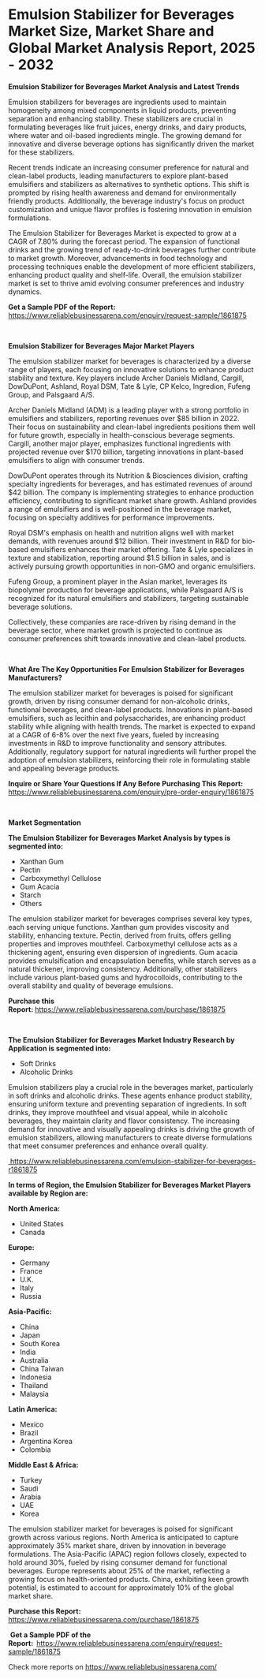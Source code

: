 <p><h1>Emulsion Stabilizer for Beverages Market Size, Market Share and Global Market Analysis Report, 2025 - 2032</h1></p><p><strong>Emulsion Stabilizer for Beverages Market Analysis and Latest Trends</strong></p>
<p><p>Emulsion stabilizers for beverages are ingredients used to maintain homogeneity among mixed components in liquid products, preventing separation and enhancing stability. These stabilizers are crucial in formulating beverages like fruit juices, energy drinks, and dairy products, where water and oil-based ingredients mingle. The growing demand for innovative and diverse beverage options has significantly driven the market for these stabilizers.</p><p>Recent trends indicate an increasing consumer preference for natural and clean-label products, leading manufacturers to explore plant-based emulsifiers and stabilizers as alternatives to synthetic options. This shift is prompted by rising health awareness and demand for environmentally friendly products. Additionally, the beverage industry's focus on product customization and unique flavor profiles is fostering innovation in emulsion formulations.</p><p>The Emulsion Stabilizer for Beverages Market is expected to grow at a CAGR of 7.80% during the forecast period. The expansion of functional drinks and the growing trend of ready-to-drink beverages further contribute to market growth. Moreover, advancements in food technology and processing techniques enable the development of more efficient stabilizers, enhancing product quality and shelf-life. Overall, the emulsion stabilizer market is set to thrive amid evolving consumer preferences and industry dynamics.</p></p>
<p><strong>Get a Sample PDF of the Report:&nbsp;</strong> <a href="https://www.reliablebusinessarena.com/enquiry/request-sample/1861875?utm_campaign=3042&utm_medium=2&utm_source=Github&utm_content=ia&utm_term=31032025&utm_id=emulsion-stabilizer-for-beverages">https://www.reliablebusinessarena.com/enquiry/request-sample/1861875</a></p>
<p>&nbsp;</p>
<p><strong>Emulsion Stabilizer for Beverages Major Market Players</strong></p>
<p><p>The emulsion stabilizer market for beverages is characterized by a diverse range of players, each focusing on innovative solutions to enhance product stability and texture. Key players include Archer Daniels Midland, Cargill, DowDuPont, Ashland, Royal DSM, Tate & Lyle, CP Kelco, Ingredion, Fufeng Group, and Palsgaard A/S.</p><p>Archer Daniels Midland (ADM) is a leading player with a strong portfolio in emulsifiers and stabilizers, reporting revenues over $85 billion in 2022. Their focus on sustainability and clean-label ingredients positions them well for future growth, especially in health-conscious beverage segments. Cargill, another major player, emphasizes functional ingredients with projected revenue over $170 billion, targeting innovations in plant-based emulsifiers to align with consumer trends.</p><p>DowDuPont operates through its Nutrition & Biosciences division, crafting specialty ingredients for beverages, and has estimated revenues of around $42 billion. The company is implementing strategies to enhance production efficiency, contributing to significant market share growth. Ashland provides a range of emulsifiers and is well-positioned in the beverage market, focusing on specialty additives for performance improvements.</p><p>Royal DSM's emphasis on health and nutrition aligns well with market demands, with revenues around $12 billion. Their investment in R&D for bio-based emulsifiers enhances their market offering. Tate & Lyle specializes in texture and stabilization, reporting around $1.5 billion in sales, and is actively pursuing growth opportunities in non-GMO and organic emulsifiers.</p><p>Fufeng Group, a prominent player in the Asian market, leverages its biopolymer production for beverage applications, while Palsgaard A/S is recognized for its natural emulsifiers and stabilizers, targeting sustainable beverage solutions.</p><p>Collectively, these companies are race-driven by rising demand in the beverage sector, where market growth is projected to continue as consumer preferences shift towards innovative and clean-label products.</p></p>
<p>&nbsp;</p>
<p><strong>What Are The Key Opportunities For Emulsion Stabilizer for Beverages Manufacturers?</strong></p>
<p><p>The emulsion stabilizer market for beverages is poised for significant growth, driven by rising consumer demand for non-alcoholic drinks, functional beverages, and clean-label products. Innovations in plant-based emulsifiers, such as lecithin and polysaccharides, are enhancing product stability while aligning with health trends. The market is expected to expand at a CAGR of 6-8% over the next five years, fueled by increasing investments in R&D to improve functionality and sensory attributes. Additionally, regulatory support for natural ingredients will further propel the adoption of emulsion stabilizers, reinforcing their role in formulating stable and appealing beverage products.</p></p>
<p><strong>Inquire or Share Your Questions If Any Before Purchasing This Report:</strong> <a href="https://www.reliablebusinessarena.com/enquiry/pre-order-enquiry/1861875?utm_campaign=3042&utm_medium=2&utm_source=Github&utm_content=ia&utm_term=31032025&utm_id=emulsion-stabilizer-for-beverages">https://www.reliablebusinessarena.com/enquiry/pre-order-enquiry/1861875</a></p>
<p>&nbsp;</p>
<p><strong>Market Segmentation</strong></p>
<p><strong>The Emulsion Stabilizer for Beverages Market Analysis by types is segmented into:</strong></p>
<p><ul><li>Xanthan Gum</li><li>Pectin</li><li>Carboxymethyl Cellulose</li><li>Gum Acacia</li><li>Starch</li><li>Others</li></ul></p>
<p><p>The emulsion stabilizer market for beverages comprises several key types, each serving unique functions. Xanthan gum provides viscosity and stability, enhancing texture. Pectin, derived from fruits, offers gelling properties and improves mouthfeel. Carboxymethyl cellulose acts as a thickening agent, ensuring even dispersion of ingredients. Gum acacia provides emulsification and encapsulation benefits, while starch serves as a natural thickener, improving consistency. Additionally, other stabilizers include various plant-based gums and hydrocolloids, contributing to the overall stability and quality of beverage emulsions.</p></p>
<p><strong>Purchase this Report:&nbsp;</strong><a href="https://www.reliablebusinessarena.com/purchase/1861875?utm_campaign=3042&utm_medium=2&utm_source=Github&utm_content=ia&utm_term=31032025&utm_id=emulsion-stabilizer-for-beverages">https://www.reliablebusinessarena.com/purchase/1861875</a></p>
<p>&nbsp;</p>
<p><strong>The Emulsion Stabilizer for Beverages Market Industry Research by Application is segmented into:</strong></p>
<p><ul><li>Soft Drinks</li><li>Alcoholic Drinks</li></ul></p>
<p><p>Emulsion stabilizers play a crucial role in the beverages market, particularly in soft drinks and alcoholic drinks. These agents enhance product stability, ensuring uniform texture and preventing separation of ingredients. In soft drinks, they improve mouthfeel and visual appeal, while in alcoholic beverages, they maintain clarity and flavor consistency. The increasing demand for innovative and visually appealing drinks is driving the growth of emulsion stabilizers, allowing manufacturers to create diverse formulations that meet consumer preferences and enhance overall quality.</p></p>
<p><a href="https://www.reliablebusinessarena.com/emulsion-stabilizer-for-beverages-r1861875?utm_campaign=3042&utm_medium=2&utm_source=Github&utm_content=ia&utm_term=31032025&utm_id=emulsion-stabilizer-for-beverages">&nbsp;https://www.reliablebusinessarena.com/emulsion-stabilizer-for-beverages-r1861875</a></p>
<p><strong>In terms of Region, the Emulsion Stabilizer for Beverages Market Players available by Region are:</strong></p>
<p>
    <p> <strong> North America: </strong>
        <ul>
            <li>United States</li>
            <li>Canada</li>
        </ul>
        </p> 
    <p> <strong> Europe: </strong>
        <ul>
            <li>Germany</li>
            <li>France</li>
            <li>U.K.</li>
            <li>Italy</li>
            <li>Russia</li>
        </ul>
        </p> 
    <p> <strong> Asia-Pacific: </strong>
        <ul>
            <li>China</li>
            <li>Japan</li>
            <li>South Korea</li>
            <li>India</li>
            <li>Australia</li>
            <li>China Taiwan</li>
            <li>Indonesia</li>
            <li>Thailand</li>
            <li>Malaysia</li>
        </ul>
        </p> 
    <p> <strong> Latin America: </strong>
        <ul>
            <li>Mexico</li>
            <li>Brazil</li>
            <li>Argentina Korea</li>
            <li>Colombia</li>
        </ul>
        </p> 
    <p> <strong> Middle East & Africa: </strong>
        <ul>
            <li>Turkey</li>
            <li>Saudi</li>
            <li>Arabia</li>
            <li>UAE</li>
            <li>Korea</li>
        </ul>
    </p>
    </p>
<p><p>The emulsion stabilizer market for beverages is poised for significant growth across various regions. North America is anticipated to capture approximately 35% market share, driven by innovation in beverage formulations. The Asia-Pacific (APAC) region follows closely, expected to hold around 30%, fueled by rising consumer demand for functional beverages. Europe represents about 25% of the market, reflecting a growing focus on health-oriented products. China, exhibiting keen growth potential, is estimated to account for approximately 10% of the global market share.</p></p>
<p><strong>Purchase this Report: </strong><a href="https://www.reliablebusinessarena.com/purchase/1861875?utm_campaign=3042&utm_medium=2&utm_source=Github&utm_content=ia&utm_term=31032025&utm_id=emulsion-stabilizer-for-beverages">https://www.reliablebusinessarena.com/purchase/1861875</a></p>
<p>&nbsp;<strong>Get a Sample PDF of the Report:&nbsp;&nbsp;</strong><a href="https://www.reliablebusinessarena.com/enquiry/request-sample/1861875?utm_campaign=3042&utm_medium=2&utm_source=Github&utm_content=ia&utm_term=31032025&utm_id=emulsion-stabilizer-for-beverages">https://www.reliablebusinessarena.com/enquiry/request-sample/1861875</a></p>
<p><strong></strong></p>
<p>Check more reports on <a href="https://www.reliablebusinessarena.com/?utm_campaign=3042&utm_medium=2&utm_source=Github&utm_content=ia&utm_term=31032025&utm_id=emulsion-stabilizer-for-beverages">https://www.reliablebusinessarena.com/</a></p>